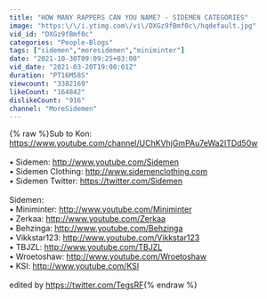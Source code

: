 ```yaml
---
title: "HOW MANY RAPPERS CAN YOU NAME? - SIDEMEN CATEGORIES"
image: "https:\/\/i.ytimg.com\/vi\/DXGz9fBmf0c\/hqdefault.jpg"
vid_id: "DXGz9fBmf0c"
categories: "People-Blogs"
tags: ["sidemen","moresidemen","miniminter"]
date: "2021-10-30T09:09:25+03:00"
vid_date: "2021-03-20T19:00:01Z"
duration: "PT16M58S"
viewcount: "3382169"
likeCount: "164842"
dislikeCount: "916"
channel: "MoreSidemen"
---
```

{% raw %}Sub to Kon: <a rel="nofollow" target="blank" href="https://www.youtube.com/channel/UChKVhjGmPAu7eWa2ITDd50w">https://www.youtube.com/channel/UChKVhjGmPAu7eWa2ITDd50w</a><br /><br />• Sidemen: <a rel="nofollow" target="blank" href="http://www.youtube.com/Sidemen">http://www.youtube.com/Sidemen</a><br />• Sidemen Clothing: <a rel="nofollow" target="blank" href="http://www.sidemenclothing.com">http://www.sidemenclothing.com</a><br />• Sidemen Twitter: <a rel="nofollow" target="blank" href="https://twitter.com/Sidemen">https://twitter.com/Sidemen</a><br /><br />Sidemen:<br />• Miniminter: <a rel="nofollow" target="blank" href="http://www.youtube.com/Miniminter">http://www.youtube.com/Miniminter</a><br />• Zerkaa: <a rel="nofollow" target="blank" href="http://www.youtube.com/Zerkaa">http://www.youtube.com/Zerkaa</a><br />• Behzinga: <a rel="nofollow" target="blank" href="http://www.youtube.com/Behzinga">http://www.youtube.com/Behzinga</a><br />• Vikkstar123: <a rel="nofollow" target="blank" href="http://www.youtube.com/Vikkstar123">http://www.youtube.com/Vikkstar123</a><br />• TBJZL: <a rel="nofollow" target="blank" href="http://www.youtube.com/TBJZL">http://www.youtube.com/TBJZL</a><br />• Wroetoshaw: <a rel="nofollow" target="blank" href="http://www.youtube.com/Wroetoshaw">http://www.youtube.com/Wroetoshaw</a><br />• KSI: <a rel="nofollow" target="blank" href="http://www.youtube.com/KSI">http://www.youtube.com/KSI</a><br /><br />edited by <a rel="nofollow" target="blank" href="https://twitter.com/TegsRF">https://twitter.com/TegsRF</a>{% endraw %}
